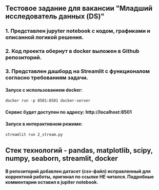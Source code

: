## Тестовое задание для вакансии "Младший исследователь данных (DS)"
### 1. Представлен jupyter notebook с кодом, графиками и описанной логикой решения.
### 2. Код проекта обернут в docker выложен в Github репозиторий.
### 3. Представлен дашборд на Streamlit с функционалом согласно требованиям задачи.


#### Запуск с использованием docker:
`docker run -p 8501:8501 docker-server` 
#### Сервис будет доступен по адресу: http://localhost:8501

#### Запуск в интерактивном режиме:
`streamlit run 2_stream.py `

## Стек технологий - pandas, matplotlib, scipy, numpy, seaborn, streamlit, docker

#### В репозиторий добавлен датасет (csv-файл) исправленный для корректной работы, оригинал по ссылке НЕ читался. Подробные комментарии оставил в jupiter notebook.
